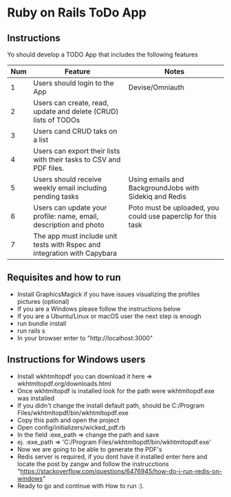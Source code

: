 # Ruby on Rails ToDo App

## Instructions

Yo should develop a TODO App that includes the following features

Num | Feature | Notes
----- | ---- | ---- 
1 | Users should login to the App | Devise/Omniauth  
2 | Users can create, read, update and delete (CRUD) lists of TODOs |
3 | Users cand CRUD taks on a list |
4 | Users can export their lists with their tasks to CSV and PDF files. |
5 | Users should receive weekly email including pending tasks | Using emails and BackgroundJobs with Sidekiq and Redis
6 | Users can update your profile: name, email, description and photo | Poto must be uploaded, you could use paperclip for this task
7 | The app must include unit tests with Rspec and integration with Capybara |

## Requisites and how to run

- Install GraphicsMagick if you have issues visualizing the profiles pictures (optional)
- If you are a Windows please follow the instructions below
- If you are a Ubuntu/Linux or macOS user the next step is enough
- run bundle install
- run rails s
- In your browser enter to "http://localhost:3000"


## Instructions for Windows users
- Install wkhtmltopdf you can download it here => wkhtmltopdf.org/downloads.html 
- Once wkhtmltopdf is installed look for the path were wkhtmltopdf.exe was installed
- If you didn't change the install default path, should be C:/Program Files/wkhtmltopdf/bin/wkhtmltopdf.exe
- Copy this path and open the project
- Open config/initializers/wicked_pdf.rb
- In the field :exe_path => change the path and save
- ej. :exe_path => 'C:/Program Files/wkhtmltopdf/bin/wkhtmltopdf.exe'
- Now we are going to be able to generate the PDF's
- Redis server is required, if you dont have it installed enter here and locate the post by zangw and follow the instrucctions "https://stackoverflow.com/questions/6476945/how-do-i-run-redis-on-windows"
- Ready to go and continue with How to run :).